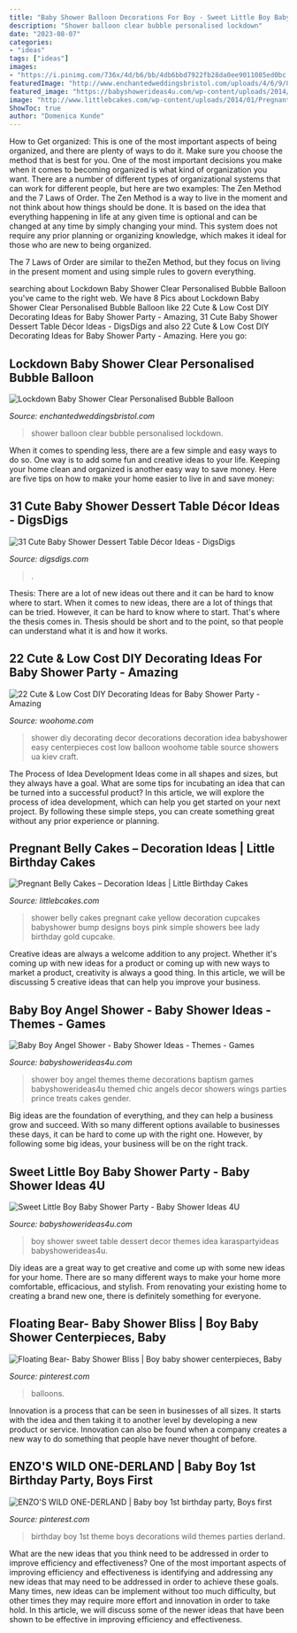 ```yaml
---
title: "Baby Shower Balloon Decorations For Boy - Sweet Little Boy Baby Shower Party"
description: "Shower balloon clear bubble personalised lockdown"
date: "2023-08-07"
categories:
- "ideas"
tags: ["ideas"]
images:
- "https://i.pinimg.com/736x/4d/b6/bb/4db6bbd7922fb28da0ee9011085ed0bc.jpg"
featuredImage: "http://www.enchantedweddingsbristol.com/uploads/4/6/9/8/46980855/s542440728562510073_p666_i2_w640.png"
featured_image: "https://babyshowerideas4u.com/wp-content/uploads/2014/01/boy-7.jpg"
image: "http://www.littlebcakes.com/wp-content/uploads/2014/01/Pregnant-Belly-Cakes-Pictures.jpg"
ShowToc: true
author: "Domenica Kunde"
---
```



How to Get organized: This is one of the most important aspects of being organized, and there are plenty of ways to do it. Make sure you choose the method that is best for you.
One of the most important decisions you make when it comes to becoming organized is what kind of organization you want. There are a number of different types of organizational systems that can work for different people, but here are two examples: The Zen Method and the 7 Laws of Order.
The Zen Method is a way to live in the moment and not think about how things should be done. It is based on the idea that everything happening in life at any given time is optional and can be changed at any time by simply changing your mind. This system does not require any prior planning or organizing knowledge, which makes it ideal for those who are new to being organized.

The 7 Laws of Order are similar to theZen Method, but they focus on living in the present moment and using simple rules to govern everything.

	

		
searching about Lockdown Baby Shower Clear Personalised Bubble Balloon you've came to the right web. We have 8 Pics about Lockdown Baby Shower Clear Personalised Bubble Balloon like 22 Cute &amp; Low Cost DIY Decorating Ideas for Baby Shower Party - Amazing, 31 Cute Baby Shower Dessert Table Décor Ideas - DigsDigs and also 22 Cute &amp; Low Cost DIY Decorating Ideas for Baby Shower Party - Amazing. Here you go:
		
    
## Lockdown Baby Shower Clear Personalised Bubble Balloon

<img loading=lazy src="http://www.enchantedweddingsbristol.com/uploads/4/6/9/8/46980855/s542440728562510073_p666_i2_w640.png" onerror="this.onerror=null;this.src='https://tse1.mm.bing.net/th?id=OIP.FpEhzLcY42zi-EY9Be-sLAHaLH&amp;pid=15.1';" alt="Lockdown Baby Shower Clear Personalised Bubble Balloon">

_Source: enchantedweddingsbristol.com_

>shower balloon clear bubble personalised lockdown. 

	

When it comes to spending less, there are a few simple and easy ways to do so. One way is to add some fun and creative ideas to your life. Keeping your home clean and organized is another easy way to save money. Here are five tips on how to make your home easier to live in and save money: 

    
## 31 Cute Baby Shower Dessert Table Décor Ideas - DigsDigs

<img loading=lazy src="https://www.digsdigs.com/photos/cute-baby-shower-sweets-tabl-decor-ideas-1.jpg" onerror="this.onerror=null;this.src='https://tse4.mm.bing.net/th?id=OIP.JqwruqfNzN4ZmH0BXPVRswHaK8&amp;pid=15.1';" alt="31 Cute Baby Shower Dessert Table Décor Ideas - DigsDigs">

_Source: digsdigs.com_

>. 

	

Thesis: There are a lot of new ideas out there and it can be hard to know where to start.
When it comes to new ideas, there are a lot of things that can be tried. However, it can be hard to know where to start. That's where the thesis comes in. Thesis should be short and to the point, so that people can understand what it is and how it works.

    
## 22 Cute &amp; Low Cost DIY Decorating Ideas For Baby Shower Party - Amazing

<img loading=lazy src="http://www.woohome.com/wp-content/uploads/2015/04/baby-shower-decor-ideas-woohome-8.jpg" onerror="this.onerror=null;this.src='https://tse4.mm.bing.net/th?id=OIP.tIyiYgPDNsaUxWIPd1IU2AHaL2&amp;pid=15.1';" alt="22 Cute &amp; Low Cost DIY Decorating Ideas for Baby Shower Party - Amazing">

_Source: woohome.com_

>shower diy decorating decor decorations decoration idea babyshower easy centerpieces cost low balloon woohome table source showers ua kiev craft. 

	

The Process of Idea Development
Ideas come in all shapes and sizes, but they always have a goal. What are some tips for incubating an idea that can be turned into a successful product? 
In this article, we will explore the process of idea development, which can help you get started on your next project. By following these simple steps, you can create something great without any prior experience or planning.

    
## Pregnant Belly Cakes – Decoration Ideas | Little Birthday Cakes

<img loading=lazy src="http://www.littlebcakes.com/wp-content/uploads/2014/01/Pregnant-Belly-Cakes-Pictures.jpg" onerror="this.onerror=null;this.src='https://tse3.mm.bing.net/th?id=OIP.VPN1kEt4y-KvJsQhC56ErgHaJ4&amp;pid=15.1';" alt="Pregnant Belly Cakes – Decoration Ideas | Little Birthday Cakes">

_Source: littlebcakes.com_

>shower belly cakes pregnant cake yellow decoration cupcakes babyshower bump designs boys pink simple showers bee lady birthday gold cupcake. 

	

Creative ideas are always a welcome addition to any project. Whether it's coming up with new ideas for a product or coming up with new ways to market a product, creativity is always a good thing. In this article, we will be discussing 5 creative ideas that can help you improve your business.

    
## Baby Boy Angel Shower - Baby Shower Ideas - Themes - Games

<img loading=lazy src="http://www.babyshowerideas4u.com/wp-content/uploads/2016/09/Baby-Boy-Angel-Shower-Treats-600x800.jpg" onerror="this.onerror=null;this.src='https://tse2.mm.bing.net/th?id=OIP.5BoCeAjiq2qLMtQk7wpzRAHaJ4&amp;pid=15.1';" alt="Baby Boy Angel Shower - Baby Shower Ideas - Themes - Games">

_Source: babyshowerideas4u.com_

>shower boy angel themes theme decorations baptism games babyshowerideas4u themed chic angels decor showers wings parties prince treats cakes gender. 

	

Big ideas are the foundation of everything, and they can help a business grow and succeed. With so many different options available to businesses these days, it can be hard to come up with the right one. However, by following some big ideas, your business will be on the right track.

    
## Sweet Little Boy Baby Shower Party - Baby Shower Ideas 4U

<img loading=lazy src="https://babyshowerideas4u.com/wp-content/uploads/2014/01/boy-7.jpg" onerror="this.onerror=null;this.src='https://tse1.mm.bing.net/th?id=OIP.MVWj2NpwcX1uJgAKscvu1QHaLH&amp;pid=15.1';" alt="Sweet Little Boy Baby Shower Party - Baby Shower Ideas 4U">

_Source: babyshowerideas4u.com_

>boy shower sweet table dessert decor themes idea karaspartyideas babyshowerideas4u. 

	

Diy ideas are a great way to get creative and come up with some new ideas for your home. There are so many different ways to make your home more comfortable, efficacious, and stylish. From renovating your existing home to creating a brand new one, there is definitely something for everyone.

    
## Floating Bear- Baby Shower Bliss | Boy Baby Shower Centerpieces, Baby

<img loading=lazy src="https://i.pinimg.com/736x/16/34/78/163478f0a271c762718046ad6ef1fe52.jpg" onerror="this.onerror=null;this.src='https://tse2.mm.bing.net/th?id=OIP.hbLmbb_9rSXwpvuAABmWQQHaIG&amp;pid=15.1';" alt="Floating Bear- Baby Shower Bliss | Boy baby shower centerpieces, Baby">

_Source: pinterest.com_

>balloons. 

	

Innovation is a process that can be seen in businesses of all sizes. It starts with the idea and then taking it to another level by developing a new product or service. Innovation can also be found when a company creates a new way to do something that people have never thought of before.

    
## ENZO&#039;S WILD ONE-DERLAND | Baby Boy 1st Birthday Party, Boys First

<img loading=lazy src="https://i.pinimg.com/736x/4d/b6/bb/4db6bbd7922fb28da0ee9011085ed0bc.jpg" onerror="this.onerror=null;this.src='https://tse3.mm.bing.net/th?id=OIP.wbQ1EU4f_z_AJ9ivwgVr7wHaLG&amp;pid=15.1';" alt="ENZO&#039;S WILD ONE-DERLAND | Baby boy 1st birthday party, Boys first">

_Source: pinterest.com_

>birthday boy 1st theme boys decorations wild themes parties derland. 

	

What are the new ideas that you think need to be addressed in order to improve efficiency and effectiveness?
One of the most important aspects of improving efficiency and effectiveness is identifying and addressing any new ideas that may need to be addressed in order to achieve these goals. Many times, new ideas can be implement without too much difficulty, but other times they may require more effort and innovation in order to take hold. In this article, we will discuss some of the newer ideas that have been shown to be effective in improving efficiency and effectiveness.

